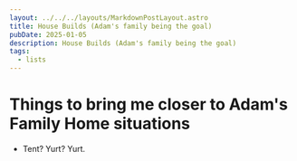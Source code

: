 ```yaml
---
layout: ../../../layouts/MarkdownPostLayout.astro
title: House Builds (Adam's family being the goal)
pubDate: 2025-01-05
description: House Builds (Adam's family being the goal)
tags:
  - lists
---
```

# Things to bring me closer to Adam's Family Home situations


- Tent? Yurt? Yurt.